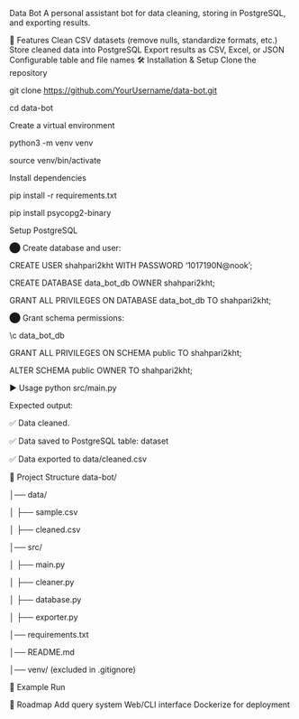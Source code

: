 Data Bot
A personal assistant bot for data cleaning, storing in PostgreSQL, and exporting results.

🚀 Features
Clean CSV datasets (remove nulls, standardize formats, etc.)
Store cleaned data into PostgreSQL
Export results as CSV, Excel, or JSON
Configurable table and file names
🛠️ Installation & Setup
Clone the repository

git clone https://github.com/YourUsername/data-bot.git

cd data-bot

Create a virtual environment

python3 -m venv venv

source venv/bin/activate

Install dependencies

pip install -r requirements.txt

pip install psycopg2-binary

Setup PostgreSQL

⬤ Create database and user:

CREATE USER shahpari2kht WITH PASSWORD ‘1017190N@nook’;

CREATE DATABASE data_bot_db OWNER shahpari2kht;

GRANT ALL PRIVILEGES ON DATABASE data_bot_db TO shahpari2kht;

⬤ Grant schema permissions:

\c data_bot_db

GRANT ALL PRIVILEGES ON SCHEMA public TO shahpari2kht;

ALTER SCHEMA public OWNER TO shahpari2kht;

▶️ Usage
python src/main.py

Expected output:

✅ Data cleaned.

✅ Data saved to PostgreSQL table: dataset

✅ Data exported to data/cleaned.csv

📂 Project Structure
data-bot/

│── data/

│ ├── sample.csv

│ ├── cleaned.csv

│── src/

│ ├── main.py

│ ├── cleaner.py

│ ├── database.py

│ ├── exporter.py

│── requirements.txt

│── README.md

│── venv/ (excluded in .gitignore)

📸 Example Run


📅 Roadmap
Add query system
Web/CLI interface
Dockerize for deployment
